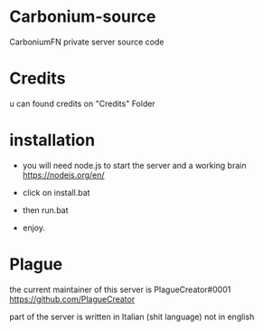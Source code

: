 # Carbonium-source
CarboniumFN private server source code

# Credits

u can found credits on "Credits" Folder

# installation

- you will need node.js to start the server and a working brain
  https://nodejs.org/en/

- click on install.bat

- then run.bat

- enjoy.

# Plague
the current maintainer of this server is PlagueCreator#0001 
https://github.com/PlagueCreator

part of the server is written in Italian (shit language)
not in english
